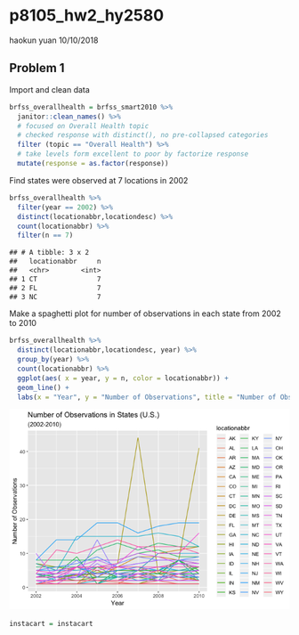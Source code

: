 p8105\_hw2\_hy2580
================
haokun yuan
10/10/2018

Problem 1
---------

Import and clean data

``` r
brfss_overallhealth = brfss_smart2010 %>%
  janitor::clean_names() %>% 
  # focused on Overall Health topic
  # checked response with distinct(), no pre-collapsed categories
  filter (topic == "Overall Health") %>% 
  # take levels form excellent to poor by factorize response
  mutate(response = as.factor(response))
```

Find states were observed at 7 locations in 2002

``` r
brfss_overallhealth %>% 
  filter(year == 2002) %>%
  distinct(locationabbr,locationdesc) %>% 
  count(locationabbr) %>% 
  filter(n == 7)
```

    ## # A tibble: 3 x 2
    ##   locationabbr     n
    ##   <chr>        <int>
    ## 1 CT               7
    ## 2 FL               7
    ## 3 NC               7

Make a spaghetti plot for number of observations in each state from 2002 to 2010

``` r
brfss_overallhealth %>% 
  distinct(locationabbr,locationdesc, year) %>% 
  group_by(year) %>% 
  count(locationabbr) %>% 
  ggplot(aes( x = year, y = n, color = locationabbr)) +
  geom_line() + 
  labs(x = "Year", y = "Number of Observations", title = "Number of Observations in States (U.S.)", subtitle = "(2002-2010)")
```

![](p8105_hw3_hy2580_files/figure-markdown_github/unnamed-chunk-3-1.png)

``` r
instacart = instacart
```
